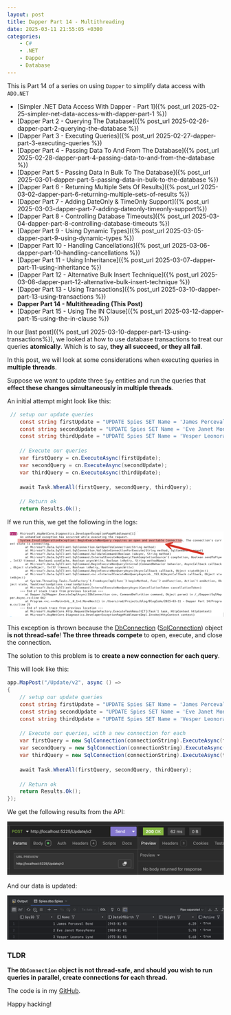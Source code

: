 ```yaml
---
layout: post
title: Dapper Part 14 - Multithreading
date: 2025-03-11 21:55:05 +0300
categories:
    - C#
    - .NET
    - Dapper
    - Database
---
```


This is Part 14 of a series on using `Dapper` to simplify data access with `ADO.NET`

* [Simpler .NET Data Access With Dapper - Part 1]({% post_url 2025-02-25-simpler-net-data-access-with-dapper-part-1 %})
* [Dapper Part 2 - Querying The Database]({% post_url 2025-02-26-dapper-part-2-querying-the-database %})
* [Dapper Part 3 - Executing Queries]({% post_url 2025-02-27-dapper-part-3-executing-queries %})
* [Dapper Part 4 - Passing Data To And From The Database]({% post_url 2025-02-28-dapper-part-4-passing-data-to-and-from-the-database %})
* [Dapper Part 5 - Passing Data In Bulk To The Database]({% post_url 2025-03-01-dapper-part-5-passing-data-in-bulk-to-the-database %})
* [Dapper Part 6 - Returning Multiple Sets Of Results]({% post_url 2025-03-02-dapper-part-6-returning-multiple-sets-of-results %})
* [Dapper Part 7 - Adding DateOnly & TimeOnly Support]({% post_url 2025-03-03-dapper-part-7-adding-dateonly-timeonly-support%})
* [Dapper Part 8 - Controlling Database Timeouts]({% post_url 2025-03-04-dapper-part-8-controlling-database-timeouts %})
* [Dapper Part 9 - Using Dynamic Types]({% post_url 2025-03-05-dapper-part-9-using-dynamic-types %})
* [Dapper Part 10 - Handling Cancellations]({% post_url 2025-03-06-dapper-part-10-handling-cancellations %})
* [Dapper Part 11 - Using Inheritance]({% post_url 2025-03-07-dapper-part-11-using-inheritance %})
* [Dapper Part 12 - Alternative Bulk Insert Technique]({% post_url 2025-03-08-dapper-part-12-alternative-bulk-insert-technique %})
* [Dapper Part 13 - Using Transactions]({% post_url 2025-03-10-dapper-part-13-using-transactions %})
* **Dapper Part 14 - Multithreading (This Post)**
* [Dapper Part 15 - Using The IN Clause]({% post_url 2025-03-12-dapper-part-15-using-the-in-clause %})

In our [last post]({% post_url 2025-03-10-dapper-part-13-using-transactions%}), we looked at how to use database transactions to treat our queries **atomically**. Which is to say, **they all succeed, or they all fail**.

In this post, we will look at some considerations when executing queries in **multiple threads**.

Suppose we want to update three `Spy` entities and run the queries that **effect these changes simultaneously in multiple threads**.

An initial attempt might look like this:

```c#
 // setup our update queries
    const string firstUpdate = "UPDATE Spies SET Name = 'James Perceval Bond' WHERE SpyID = 1";
    const string secondUpdate = "UPDATE Spies SET Name = 'Eve Janet MoneyPenny' WHERE SpyID = 2";
    const string thirdUpdate = "UPDATE Spies SET Name = 'Vesper Leonora Lynd' WHERE SpyID = 3";

    // Execute our queries
    var firstQuery = cn.ExecuteAsync(firstUpdate);
    var secondQuery = cn.ExecuteAsync(secondUpdate);
    var thirdQuery = cn.ExecuteAsync(thirdUpdate);

    await Task.WhenAll(firstQuery, secondQuery, thirdQuery);

    // Return ok
    return Results.Ok();
```

If we run this, we get the following in the logs:

![ThreadConnectionError](../images/2025/03/ThreadConnectionError.png) 

This exception is thrown because the [DbConnection](https://learn.microsoft.com/en-us/dotnet/api/system.data.common.dbconnection?view=net-9.0) ([SqlConnection](https://learn.microsoft.com/en-us/dotnet/api/microsoft.data.sqlclient.sqlconnection?view=sqlclient-dotnet-standard-5.2)) object **is not thread-safe**! **The three threads compete** to open, execute, and close the connection.

The solution to this problem is to **create a new connection for each query**.

This will look like this:

```c#
app.MapPost("/Update/v2", async () =>
{
    // setup our update queries
    const string firstUpdate = "UPDATE Spies SET Name = 'James Perceval Bond' WHERE SpyID = 1";
    const string secondUpdate = "UPDATE Spies SET Name = 'Eve Janet MoneyPenny' WHERE SpyID = 2";
    const string thirdUpdate = "UPDATE Spies SET Name = 'Vesper Leonora Lynd' WHERE SpyID = 3";

    // Execute our queries, with a new connection for each
    var firstQuery = new SqlConnection(connectionString).ExecuteAsync(firstUpdate);
    var secondQuery = new SqlConnection(connectionString).ExecuteAsync(secondUpdate);
    var thirdQuery = new SqlConnection(connectionString).ExecuteAsync(thirdUpdate);

    await Task.WhenAll(firstQuery, secondQuery, thirdQuery);

    // Return ok
    return Results.Ok();
});
```

We get the following results from the API:

![MultiThreadSuccess](../images/2025/03/MultiThreadSuccess.png)

And our data is updated:

![MutlithreadData](../images/2025/03/MutlithreadData.png)

### TLDR

**The `DbConnection` object is not thread-safe, and should you wish to run queries in parallel, create connections for each thread.**

The code is in my [GitHub](https://github.com/conradakunga/BlogCode/tree/master/2025-03-11%20-%20Dapper%20Part%2014).

Happy hacking!
